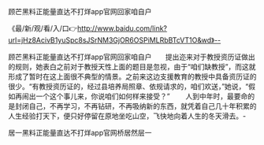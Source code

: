 顾芒黑料正能量直达不打烊app官网回家咱自户

《最/新/观/看/入/口👉http://www.baidu.com/link?url=jHz8AcivB1yuSpc8sJSrNM3GjOR6OSPiMLRbBTcVT1O&wd》--

顾芒黑料正能量直达不打烊app官网回家咱自户　　提出迩来对于教授资历证做出的规则，她表白之前对于教授天性上面的题目是忽视，由于“咱们缺教授”，而这就形成了暂时在这上面很不典型的情景。之前来这边支援教育的教授中具备资历证的很少。“有教授资历证的，经过县培养局照章、依规请求的，咱们欢送，”她说，“假如再闹出一个这个事儿来，你说咱们如何样来接受？”
　　人到中年时，最要命的是封闭自己，不再学习，不再钻研，不再吸纳新的东西，就凭着自己几十年积累的人生经验打天下，便只好停留在原地坐吃山空，飞快地向着人生的冬天滑去。-





居一黑料正能量直达不打烊app官网桥居然层一
